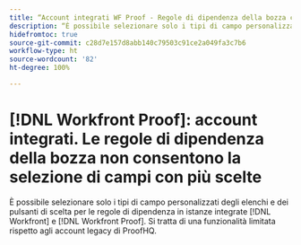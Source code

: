 ```yaml
---
title: “Account integrati WF Proof - Regole di dipendenza della bozza che non consentono la selezione di campi con più scelte”
description: “È possibile selezionare solo i tipi di campo personalizzati degli elenchi e dei pulsanti di scelta per le regole di dipendenza all’interno di istanze integrate  [!DNL Workfront]  e  [!DNL Workfront Proof] . Si tratta di una funzionalità limitata rispetto agli account legacy di ProofHQ”.
hidefromtoc: true
source-git-commit: c28d7e157d8abb140c79503c91ce2a049fa3c7b6
workflow-type: ht
source-wordcount: '82'
ht-degree: 100%

---
```



# [!DNL Workfront Proof]: account integrati. Le regole di dipendenza della bozza non consentono la selezione di campi con più scelte

È possibile selezionare solo i tipi di campo personalizzati degli elenchi e dei pulsanti di scelta per le regole di dipendenza in istanze integrate [!DNL Workfront] e [!DNL Workfront Proof]. Si tratta di una funzionalità limitata rispetto agli account legacy di ProofHQ.
